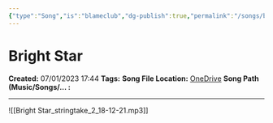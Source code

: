 ```yaml
---
{"type":"Song","is":"blameclub","dg-publish":true,"permalink":"/songs/bright-star/","dgPassFrontmatter":true}
---
```



# Bright Star

**Created:** 07/01/2023 17:44
**Tags:** 
**Song File Location:** [OneDrive](https://onedrive.live.com/?id=BDDDA38EE3D13C6D%21268110&cid=BDDDA38EE3D13C6D)
**Song Path (Music/Songs/... :**

---

![[Bright Star_stringtake_2_18-12-21.mp3]]